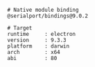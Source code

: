     # Native module binding
    @serialport/bindings@9.0.2
    
    # Target
    runtime     : electron 
    version     : 9.3.3
    platform    : darwin
    arch        : x64
    abi         : 80

